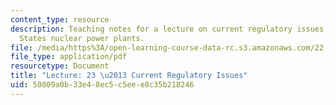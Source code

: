 ```yaml
---
content_type: resource
description: Teaching notes for a lecture on current regulatory issues for United
  States nuclear power plants.
file: /media/https%3A/open-learning-course-data-rc.s3.amazonaws.com/22-091-nuclear-reactor-safety-spring-2008/50809a0b33e48ec5c5eee8c35b218246_MIT22_091S08_lec23.pdf
file_type: application/pdf
resourcetype: Document
title: "Lecture: 23 \u2013 Current Regulatory Issues"
uid: 50809a0b-33e4-8ec5-c5ee-e8c35b218246
---
```

